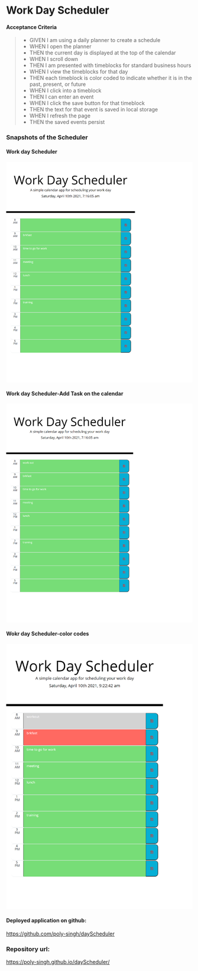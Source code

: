 # Work Day Scheduler
#### Acceptance Criteria
> - GIVEN I am using a daily planner to create a schedule
> - WHEN I open the planner
> - THEN the current day is displayed at the top of the calendar
> - WHEN I scroll down
> - THEN I am presented with timeblocks for standard business hours
> - WHEN I view the timeblocks for that day
> - THEN each timeblock is color coded to indicate whether it is in the past,  present, or future
> - WHEN I click into a timeblock
> - THEN I can enter an event
> - WHEN I click the save button for that timeblock
> - THEN the text for that event is saved in local storage
> - WHEN I refresh the page
> - THEN the saved events persist

### Snapshots of the Scheduler 
#### Work day Scheduler
![dayScheduler](./assets/images/dayScheduler.png)
#### Work day Scheduler-Add Task on the calendar
![dayScheduler_addTask](./assets/images/dayScheduler_addTask.png)
#### Wokr day Scheduler-color codes
![dayscheduler_color](./assets/images/dayscheduler_color.png)


#### Deployed application on github:
https://github.com/poly-singh/dayScheduler

### Repository url:
https://poly-singh.github.io/dayScheduler/ 